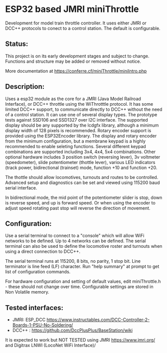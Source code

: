 ESP32 based JMRI miniThrottle
=============================
Development for model train throttle controller.
It uses either JMRI or DCC++ protocols to conect to a control station.
The default is configurable.

Status:
-------
This project is on its early development stages and subject to change. Functions and structure may be added or removed without notice.

More documentation at https://conferre.cf/miniThrottle/miniIntro.php

Description:
------------
Uses a esp32 module as the core for a JMRI (Java Model Railroad Interface), or DCC++ throttle using the WiThrotttle protocol.
It has some limited DCC++ support, to communicate directly to DCC++ without the need of a control station.
It can use one of several display types. The prototype tests against SSD106 and SSD1327 over I2C interface.
The supported display should be any supported by the lcdgfx library, although a minimum display width of 128 pixels is recommended.
Rotary encoder support is provided using the ESP32Encoder library.
The display and rotary encoder from the minimum configuration, but a membrane keypad is a highly recommended to enable seleting functions.
Several different keypad combinations are supported including 3x4, 4x4, 5x4 combinations.
Other optional hardware includes 3 position switch (reversing lever), 3v voltmeter (speedometer), slide potentiometer (thottle lever), various LED indicators (track power, bidirectional (trainset) mode, function +10 and function +20.

The thottle should allow locomotives, turnouts and routes to be controlled.
Advanced setup and diagnostics can be set and viewed using 115200 baud serial interface.

In bidirectional mode, the mid point of the potentiometer slider is stop, down is reverse speed, and up is forward speed. Or when using the encoder to adjust speed rotating past stop will reverse the direction of movement.

Configuration:
--------------
Use a serial terminal to connect to a "console" which will allow WiFi networks to be defined. Up to 4 networks can be defined.
The serial terminal can also be used to define the locomotive roster and turnouts when using a direct connection to DCC++.

The serial terminal runs at 115200, 8 bits, no parity, 1 stop bit. Line terminator is line feed (LF) character.
Run "help summary" at prompt to get list of configuration commands.

For hardware configuration and setting of default values, edit miniThrottle.h - these should not change over time.
Configurable settings are stored in Non Volatile memory.


Tested interfaces:
------------------
* JMRI: ESP_DCC https://www.instructables.com/DCC-Controller-2-Boards-1-PSU-No-Soldering/
* DCC++ : https://github.com/DccPlusPlus/BaseStation/wiki

It is expected to work but NOT TESTED using JMRI https://www.jmri.org/ and Digitrax LNWI (LocoNet WiFi Interface)/
